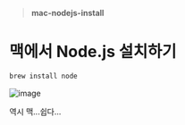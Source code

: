 >  **mac-nodejs-install**

# 맥에서 Node.js 설치하기

```zsh
brew install node
```

![image](https://user-images.githubusercontent.com/33514304/48735067-a6083d80-ec8a-11e8-903a-1607f5e03f23.png)

역시 맥...쉽다...

